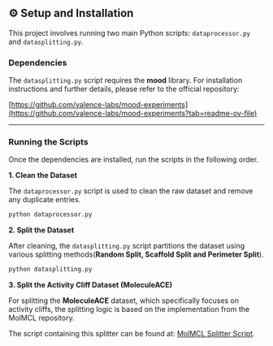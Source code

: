 ## ⚙️ Setup and Installation

This project involves running two main Python scripts: `dataprocessor.py` and `datasplitting.py`.

### Dependencies

The `datasplitting.py` script requires the **mood** library. For installation instructions and further details, please refer to the official repository:

[https://github.com/valence-labs/mood-experiments](https://github.com/valence-labs/mood-experiments?tab=readme-ov-file)

<hr>

### Running the Scripts

Once the dependencies are installed, run the scripts in the following order.

**1. Clean the Dataset**

The `dataprocessor.py` script is used to clean the raw dataset and remove any duplicate entries.

```bash
python dataprocessor.py
```

**2. Split the Dataset**

After cleaning, the `datasplitting.py` script partitions the dataset using various splitting methods(**Random Split, Scaffold Split and Perimeter Split**).

```bash
python datasplitting.py
```

**3. Split the Activity Cliff Dataset (MoleculeACE)**

For splitting the **MoleculeACE** dataset, which specifically focuses on activity cliffs, the splitting logic is based on the implementation from the MolMCL repository.

The script containing this splitter can be found at: [MolMCL Splitter Script](https://github.com/yuewan2/MolMCL/blob/main/molmcl/splitters.py).